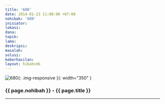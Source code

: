 ```yaml
---
title: '680'
date: 2014-01-23 11:08:00 +07:00
nohibah: '680'
inisiator:
lokasi:
dana:
topik:
lama:
deskripsi:
masalah:
solusi:
keberhasilan:
layout: hibahcmb
---
```


![680](/static/img/hibahcmb/680.png){: .img-responsive }{: width="350" }

### {{ page.nohibah }} - {{ page.title }}

---
